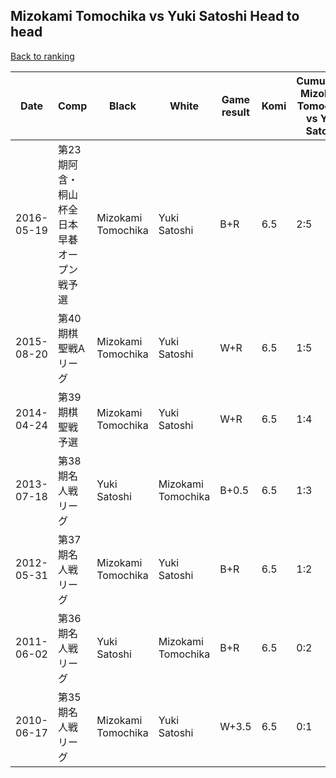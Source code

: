 ## Mizokami Tomochika vs Yuki Satoshi Head to head

[Back to ranking](../../index.md)




| **Date** | **Comp** | **Black** | **White** | **Game result** | **Komi** | **Cumulative Mizokami Tomochika vs Yuki Satoshi** | **Mizokami Tomochika streak** | **Yuki Satoshi streak** | 
| --- | --- | --- | --- | --- | --- | --- | --- | --- |
| 2016-05-19 | 第23期阿含・桐山杯全日本早碁オープン戦予選 | Mizokami Tomochika | Yuki Satoshi | B+R | 6.5 | 2:5 | 1 | 0 | 
| 2015-08-20 | 第40期棋聖戦Aリーグ | Mizokami Tomochika | Yuki Satoshi | W+R | 6.5 | 1:5 | 0 | 3 | 
| 2014-04-24 | 第39期棋聖戦予選 | Mizokami Tomochika | Yuki Satoshi | W+R | 6.5 | 1:4 | 0 | 2 | 
| 2013-07-18 | 第38期名人戦リーグ | Yuki Satoshi | Mizokami Tomochika | B+0.5 | 6.5 | 1:3 | 0 | 1 | 
| 2012-05-31 | 第37期名人戦リーグ | Mizokami Tomochika | Yuki Satoshi | B+R | 6.5 | 1:2 | 1 | 0 | 
| 2011-06-02 | 第36期名人戦リーグ | Yuki Satoshi | Mizokami Tomochika | B+R | 6.5 | 0:2 | 0 | 2 | 
| 2010-06-17 | 第35期名人戦リーグ | Mizokami Tomochika | Yuki Satoshi | W+3.5 | 6.5 | 0:1 | 0 | 1 |




